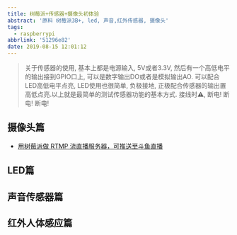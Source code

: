```yaml
---
title: 树莓派+传感器+摄像头初体验
abstract: '原料 树莓派3B+, led, 声音,红外传感器, 摄像头'
tags:
  - raspberrypi
abbrlink: '51296e82'
date: 2019-08-15 12:01:12
---
```


> 关于传感器的使用, 基本上都是电源输入, 5V或者3.3V, 然后有一个高低电平的输出接到GPIO口上, 可以是数字输出DO或者是模拟输出AO. 可以配合LED高低电平点亮, LED使用也很简单, 负极接地, 正极配合传感器的输出置高低点亮.以上就是最简单的测试传感器功能的基本方式.
> 接线时⚠️, 断电! 断电! 断电!

## 摄像头篇

- [用树莓派做 RTMP 流直播服务器，可推送至斗鱼直播](http://shumeipai.nxez.com/2017/11/01/build-rtmp-stream-live-server-with-raspberry-pi.html)

## LED篇

## 声音传感器篇

## 红外人体感应篇
